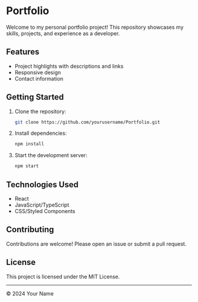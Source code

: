 # Portfolio

Welcome to my personal portfolio project! This repository showcases my skills, projects, and experience as a developer.

## Features

- Project highlights with descriptions and links
- Responsive design
- Contact information

## Getting Started

1. Clone the repository:
   ```bash
   git clone https://github.com/yourusername/Portfolio.git
   ```
2. Install dependencies:
   ```bash
   npm install
   ```
3. Start the development server:
   ```bash
   npm start
   ```

## Technologies Used

- React
- JavaScript/TypeScript
- CSS/Styled Components

## Contributing

Contributions are welcome! Please open an issue or submit a pull request.

## License

This project is licensed under the MIT License.

---

© 2024 Your Name
